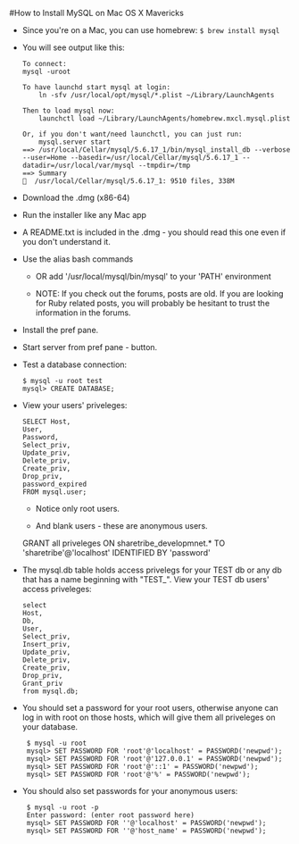 #How to Install MySQL on Mac OS X Mavericks

  * Since you're on a Mac, you can use homebrew: `$ brew install mysql`
  * You will see output like this:

  		To connect:
		mysql -uroot

		To have launchd start mysql at login:
			ln -sfv /usr/local/opt/mysql/*.plist ~/Library/LaunchAgents

		Then to load mysql now:
			launchctl load ~/Library/LaunchAgents/homebrew.mxcl.mysql.plist

		Or, if you don't want/need launchctl, you can just run:
			mysql.server start
		==> /usr/local/Cellar/mysql/5.6.17_1/bin/mysql_install_db --verbose --user=Home --basedir=/usr/local/Cellar/mysql/5.6.17_1 --datadir=/usr/local/var/mysql --tmpdir=/tmp
		==> Summary
		🍺  /usr/local/Cellar/mysql/5.6.17_1: 9510 files, 338M


  * Download the .dmg (x86-64)
  * Run the installer like any Mac app
  * A README.txt is included in the .dmg - you should read this one even if you 	don't understand it.
  * Use the alias bash commands
    * OR add '/usr/local/mysql/bin/mysql' to your 'PATH' environment

    * NOTE: If you check out the forums, posts are old. If you are looking for Ruby 	related posts, you will probably be hesitant to trust the information in the 	forums.

  * Install the pref pane.
  * Start server from pref pane - button.
  * Test a database connection:

	    $ mysql -u root test
	    mysql> CREATE DATABASE;

  * View your users' priveleges:

	    SELECT Host,
	    User,
	    Password,
	    Select_priv,
	    Update_priv,
	    Delete_priv,
	    Create_priv,
	    Drop_priv,
	    password_expired
	    FROM mysql.user;

    * Notice only root users.

    * And blank users - these are anonymous users.


    GRANT all priveleges
    ON sharetribe_developmnet.*
    TO 'sharetribe'@'localhost'
    IDENTIFIED BY 'password'

  * The mysql.db table holds access privelegs for your TEST db or any db that has a name beginning with "TEST_". View your TEST db users' access priveleges:

		select
		Host,
		Db,
		User,
		Select_priv,
		Insert_priv,
		Update_priv,
		Delete_priv,
		Create_priv,
		Drop_priv,
		Grant_priv
		from mysql.db;

 * You should set a password for your root users, otherwise anyone can log in with root on those hosts, which will give them all priveleges on your database.

		$ mysql -u root
		mysql> SET PASSWORD FOR 'root'@'localhost' = PASSWORD('newpwd');
		mysql> SET PASSWORD FOR 'root'@'127.0.0.1' = PASSWORD('newpwd');
		mysql> SET PASSWORD FOR 'root'@'::1' = PASSWORD('newpwd');
		mysql> SET PASSWORD FOR 'root'@'%' = PASSWORD('newpwd');

 * You should also set passwords for your anonymous users:

		$ mysql -u root -p
		Enter password: (enter root password here)
		mysql> SET PASSWORD FOR ''@'localhost' = PASSWORD('newpwd');
		mysql> SET PASSWORD FOR ''@'host_name' = PASSWORD('newpwd');
